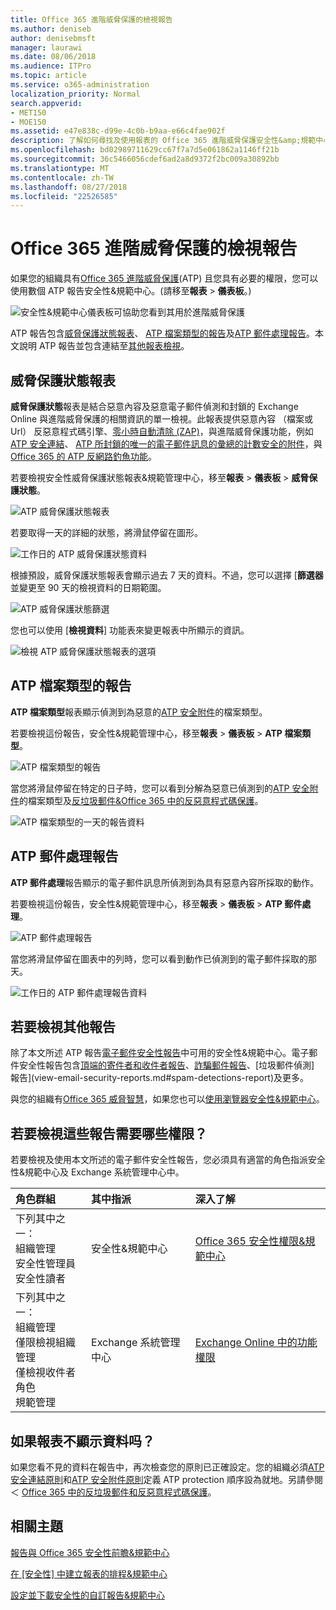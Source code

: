 ```yaml
---
title: Office 365 進階威脅保護的檢視報告
ms.author: deniseb
author: denisebmsft
manager: laurawi
ms.date: 08/06/2018
ms.audience: ITPro
ms.topic: article
ms.service: o365-administration
localization_priority: Normal
search.appverid:
- MET150
- MOE150
ms.assetid: e47e838c-d99e-4c0b-b9aa-e66c4fae902f
description: 了解如何尋找及使用報表的 Office 365 進階威脅保護安全性&amp;規範中心。
ms.openlocfilehash: bd02989711629cc67f7a7d5e061862a1146ff21b
ms.sourcegitcommit: 36c5466056cdef6ad2a8d9372f2bc009a30892bb
ms.translationtype: MT
ms.contentlocale: zh-TW
ms.lasthandoff: 08/27/2018
ms.locfileid: "22526585"
---
```

# <a name="view-reports-for-office-365-advanced-threat-protection"></a>Office 365 進階威脅保護的檢視報告

如果您的組織具有[Office 365 進階威脅保護](office-365-atp.md)(ATP) 且您具有必要的權限，您可以使用數個 ATP 報告安全性&amp;規範中心。(請移至**報表** \> **儀表板**。)
  
![安全性&amp;規範中心儀表板可協助您看到其用於進階威脅保護](media/6b213d34-adbb-44af-8549-be9a7e2db087.png)
  
ATP 報告包含[威脅保護狀態報表](view-reports-for-atp.md#advancedthreats)、 [ATP 檔案類型的報告](view-reports-for-atp.md#atpfiletypes)及[ATP 郵件處理報告](view-reports-for-atp.md#atpmessagedisp)。本文說明 ATP 報告並包含連結至[其他報表檢視](view-reports-for-atp.md#addl)。
  
## <a name="threat-protection-status-report"></a>威脅保護狀態報表

**威脅保護狀態**報表是結合惡意內容及惡意電子郵件偵測和封鎖的 Exchange Online 與進階威脅保護的相關資訊的單一檢視。此報表提供惡意內容 （檔案或 Url） 反惡意程式碼引擎、[零小時自動清除 (ZAP)](zero-hour-auto-purge.md)，與進階威脅保護功能，例如[ATP 安全連結](atp-safe-links.md)、 [ATP 所封鎖的唯一的電子郵件訊息的彙總的計數安全的附件](atp-safe-attachments.md)，與[Office 365 的 ATP 反網路釣魚功能](atp-anti-phishing.md)。
  
若要檢視安全性威脅保護狀態報表&amp;規範管理中心，移至**報表** \> **儀表板** \> **威脅保護狀態**。
  
![ATP 威脅保護狀態報表](media/6bdd41eb-62e0-423b-9fd4-d1d5baf0cbd5.png)
  
若要取得一天的詳細的狀態，將滑鼠停留在圖形。
  
![工作日的 ATP 威脅保護狀態資料](media/d5c2c6ad-c002-4985-a032-c866e46fdea8.png)
  
根據預設，威脅保護狀態報表會顯示過去 7 天的資料。不過，您可以選擇 [**篩選器**並變更至 90 天的檢視資料的日期範圍。 
  
![ATP 威脅保護狀態篩選](media/4f703369-642b-402b-9758-b9c828283410.png)
  
您也可以使用 [**檢視資料**] 功能表來變更報表中所顯示的資訊。 
  
![檢視 ATP 威脅保護狀態報表的選項](media/4959bf8c-d192-4542-b00b-184e101e7513.png)
  
## <a name="atp-file-types-report"></a>ATP 檔案類型的報告

**ATP 檔案類型**報表顯示偵測到為惡意的[ATP 安全附件](atp-safe-attachments.md)的檔案類型。
  
若要檢視這份報告，安全性&amp;規範管理中心，移至**報表** \> **儀表板** \> **ATP 檔案類型**。
  
![ATP 檔案類型的報告](media/6e3f5d33-79aa-4b2d-938c-6ef135d9e54c.png)
  
當您將滑鼠停留在特定的日子時，您可以看到分解為惡意已偵測到的[ATP 安全附件](atp-safe-attachments.md)的檔案類型及[反垃圾郵件&amp;Office 365 中的反惡意程式碼保護](anti-spam-and-anti-malware-protection.md)。
  
![ATP 檔案類型的一天的報告資料](media/10d18428-699a-41d2-a73e-be3a8214ada1.png)
  
## <a name="atp-message-disposition-report"></a>ATP 郵件處理報告

**ATP 郵件處理**報告顯示的電子郵件訊息所偵測到為具有惡意內容所採取的動作。 
  
若要檢視這份報告，安全性&amp;規範管理中心，移至**報表** \> **儀表板** \> **ATP 郵件處理**。
  
![ATP 郵件處理報告](media/b0ff65c4-53d3-496d-bafa-8937a5eb69e5.png)
  
當您將滑鼠停留在圖表中的列時，您可以看到動作已偵測到的電子郵件採取的那天。
  
![工作日的 ATP 郵件處理報告資料](media/68d2beb8-4b30-48c4-8ba6-5e8ab88ae456.png)
  
## <a name="additional-reports-to-view"></a>若要檢視其他報告

除了本文所述 ATP 報告[電子郵件安全性報告](view-email-security-reports.md)中可用的安全性&amp;規範中心。電子郵件安全性報告包含[頂端的寄件者和收件者報告](view-email-security-reports.md#top-senders-and-recipients-report)、[詐騙郵件報告](view-email-security-reports.md#spoof-mail-report)、[垃圾郵件偵測] 報告](view-email-security-reports.md#spam-detections-report)及更多。
  
與您的組織有[Office 365 威脅智慧](office-365-ti.md)，如果您也可以[使用瀏覽器安全性&amp;規範中心](use-explorer-in-security-and-compliance.md)。
  
## <a name="what-permissions-are-needed-to-view-these-reports"></a>若要檢視這些報告需要哪些權限？

若要檢視及使用本文所述的電子郵件安全性報告，您必須具有適當的角色指派安全性&amp;規範中心及 Exchange 系統管理中心中。
  
|**角色群組**|**其中指派**|**深入了解**|
|:-----|:-----|:-----|
| 下列其中之一：  <br/>  組織管理  <br/>  安全性管理員  <br/>  安全性讀者  <br/> |安全性&amp;規範中心  <br/> |[Office 365 安全性權限&amp;規範中心](permissions-in-the-security-and-compliance-center.md) <br/> |
| 下列其中之一：  <br/>  組織管理  <br/>  僅限檢視組織管理  <br/>  僅檢視收件者角色  <br/>  規範管理  <br/> |Exchange 系統管理中心  <br/> |[Exchange Online 中的功能權限](https://technet.microsoft.com/library/jj200673%28v=exchg.150%29.aspx) <br/> |
   
## <a name="what-if-the-reports-arent-showing-data"></a>如果報表不顯示資料吗？

如果您看不見的資料在報告中，再次檢查您的原則已正確設定。您的組織必須[ATP 安全連結原則](set-up-atp-safe-links-policies.md)和[ATP 安全附件原則](set-up-atp-safe-attachments-policies.md)定義 ATP protection 順序設為就地。另請參閱 ＜ [Office 365 中的反垃圾郵件和反惡意程式碼保護](anti-spam-and-anti-malware-protection.md)。
  
## <a name="related-topics"></a>相關主題

[報告與 Office 365 安全性前瞻&amp;規範中心](reports-and-insights-in-security-and-compliance.md)
  
[在 [安全性] 中建立報表的排程&amp;規範中心](create-a-schedule-for-a-report.md)
  
[設定並下載安全性的自訂報告&amp;規範中心](set-up-and-download-a-custom-report.md)
  

